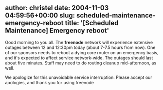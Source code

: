 author: christel
date: 2004-11-03 04:59:56+00:00
slug: scheduled-maintenance-emergency-reboot
title: '[Scheduled Maintenance] Emergency reboot'
---

Good morning to you all.  The **freenode** network will experience extensive outages between 12 and 12:30pm today (about 7-7.5 hours from now).  One of our sponsors needs to reboot a dying core router on an emergency basis, and it's expected to affect service network-wide.  The outages should last about five minutes.  Staff may need to do routing cleanup mid-afternoon, as well.

We apologize for this unavoidable service interruption.  Please accept our apologies, and thank you for using freenode
